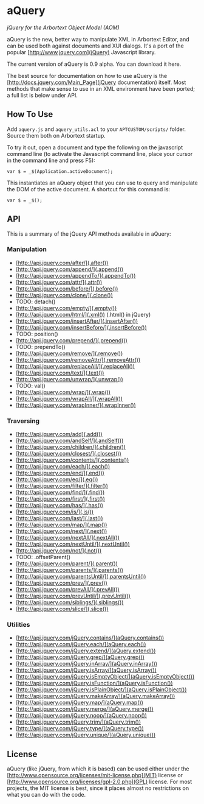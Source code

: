 # aQuery #

_jQuery for the Arbortext Object Model (AOM)_

aQuery is the new, better way to manipulate XML in Arbortext Editor, and can be used both against documents and XUI dialogs.  It's a port of the popular [http://www.jquery.com](jQuery) Javascript library. 

The current version of aQuery is 0.9 alpha.  You can download it here.

The best source for documentation on how to use aQuery is the [http://docs.jquery.com/Main_Page](jQuery documentation) itself.  Most methods that make sense to use in an XML environment have been ported; a full list is below under API.

## How To Use ##

Add `aquery.js` and `aquery_utils.acl` to your `APTCUSTOM/scripts/` folder.  Source them both on Arbortext startup.  

To try it out, open a document and type the following on the javascript command line (to activate the Javascript command line, place your cursor in the command line and press F5):

    var $ = _$(Application.activeDocument);

This instantiates an aQuery object that you can use to query and manipulate the DOM of the active document.  A shortcut for this command is:

    var $ = _$();

## API ##

This is a summary of the jQuery API methods available in aQuery:

### Manipulation ###

* [http://api.jquery.com/after/](.after())
* [http://api.jquery.com/append/](.append())
* [http://api.jquery.com/appendTo/](.appendTo())
* [http://api.jquery.com/attr/](.attr())
* [http://api.jquery.com/before/](.before())
* [http://api.jquery.com/clone/](.clone())
* TODO: detach()
* [http://api.jquery.com/empty/](.empty())
* [http://api.jquery.com/html/](.xml()) (.html() in jQuery)
* [http://api.jquery.com/insertAfter/](.insertAfter())
* [http://api.jquery.com/insertBefore/](.insertBefore())
* TODO: position()
* [http://api.jquery.com/prepend/](.prepend())
* TODO: prependTo()
* [http://api.jquery.com/remove/](.remove())
* [http://api.jquery.com/removeAttr/](.removeAttr())
* [http://api.jquery.com/replaceAll/](.replaceAll())
* [http://api.jquery.com/text/](.text())
* [http://api.jquery.com/unwrap/](.unwrap())
* TODO: val()
* [http://api.jquery.com/wrap/](.wrap())
* [http://api.jquery.com/wrapAll/](.wrapAll())
* [http://api.jquery.com/wrapInner/](.wrapInner())


### Traversing ###

* [http://api.jquery.com/add](.add())
* [http://api.jquery.com/andSelf/](.andSelf())
* [http://api.jquery.com/children/](.children())
* [http://api.jquery.com/closest/](.closest())
* [http://api.jquery.com/contents/](.contents())
* [http://api.jquery.com/each/](.each())
* [http://api.jquery.com/end/](.end())
* [http://api.jquery.com/eq/](.eq())
* [http://api.jquery.com/filter/](.filter())
* [http://api.jquery.com/find/](.find())
* [http://api.jquery.com/first/](.first())
* [http://api.jquery.com/has/](.has())
* [http://api.jquery.com/is/](.is())
* [http://api.jquery.com/last/](.last())
* [http://api.jquery.com/map/](.map())
* [http://api.jquery.com/next/](.next())
* [http://api.jquery.com/nextAll/](.nextAll())
* [http://api.jquery.com/nextUntil/](.nextUntil())
* [http://api.jquery.com/not/](.not())
* TODO: .offsetParent()
* [http://api.jquery.com/parent/](.parent())
* [http://api.jquery.com/parents/](.parents())
* [http://api.jquery.com/parentsUntil/](.parentsUntil())
* [http://api.jquery.com/prev/](.prev())
* [http://api.jquery.com/prevAll/](.prevAll())
* [http://api.jquery.com/prevUntil/](.prevUntil())
* [http://api.jquery.com/siblings/](.siblings())
* [http://api.jquery.com/slice/](.slice())


### Utilities ###

* [http://api.jquery.com/jQuery.contains/](aQuery.contains())
* [http://api.jquery.com/jQuery.each/](aQuery.each())
* [http://api.jquery.com/jQuery.extend/](aQuery.extend())
* [http://api.jquery.com/jQuery.grep/](aQuery.grep())
* [http://api.jquery.com/jQuery.inArray/](aQuery.inArray())
* [http://api.jquery.com/jQuery.isArray/](aQuery.isArray())
* [http://api.jquery.com/jQuery.isEmptyObject/](aQuery.isEmptyObject())
* [http://api.jquery.com/jQuery.isFunction/](aQuery.isFunction())
* [http://api.jquery.com/jQuery.isPlainObject/](aQuery.isPlainObject())
* [http://api.jquery.com/jQuery.makeArray/](aQuery.makeArray())
* [http://api.jquery.com/jQuery.map/](aQuery.map())
* [http://api.jquery.com/jQuery.merge/](aQuery.merge())
* [http://api.jquery.com/jQuery.noop/](aQuery.noop())
* [http://api.jquery.com/jQuery.trim/](aQuery.trim())
* [http://api.jquery.com/jQuery.type/](aQuery.type())
* [http://api.jquery.com/jQuery.unique/](aQuery.unique())


## License ##

aQuery (like jQuery, from which it is based) can be used either under the [http://www.opensource.org/licenses/mit-license.php](MIT) license or [http://www.opensource.org/licenses/gpl-2.0.php](GPL) license.  For most projects, the MIT license is best, since it places almost no restrictions on what you can do with the code.
